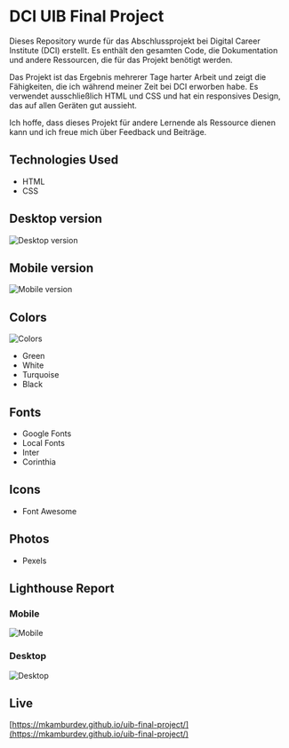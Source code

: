 # DCI UIB Final Project

Dieses Repository wurde für das Abschlussprojekt bei Digital Career Institute (DCI) erstellt. Es enthält den gesamten Code, die Dokumentation und andere Ressourcen, die für das Projekt benötigt werden.

Das Projekt ist das Ergebnis mehrerer Tage harter Arbeit und zeigt die Fähigkeiten, die ich während meiner Zeit bei DCI erworben habe. Es verwendet ausschließlich HTML und CSS und hat ein responsives Design, das auf allen Geräten gut aussieht.

Ich hoffe, dass dieses Projekt für andere Lernende als Ressource dienen kann und ich freue mich über Feedback und Beiträge.

## Technologies Used
- HTML
- CSS

## Desktop version
![Desktop version](https://i.imgur.com/IG0sgWH.jpeg)

## Mobile version
![Mobile version](https://i.imgur.com/A6RqncJ.png)

## Colors
![Colors](https://i.imgur.com/ZgBklb5.png)
- Green
- White
- Turquoise
- Black

## Fonts
- Google Fonts
- Local Fonts
- Inter
- Corinthia

## Icons
- Font Awesome

## Photos
- Pexels

## Lighthouse Report
### Mobile
![Mobile](https://i.imgur.com/bQv59ej.png)

### Desktop
![Desktop](https://i.imgur.com/2M5qiDE.png)

## Live
[https://mkamburdev.github.io/uib-final-project/](https://mkamburdev.github.io/uib-final-project/)